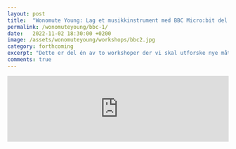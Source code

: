 ```yaml
---
layout: post
title:  "Wonomute Young: Lag et musikkinstrument med BBC Micro:bit del 1"
permalink: /wonomuteyoung/bbc-1/
date:   2022-11-02 18:30:00 +0200
image: /assets/wonomuteyoung/workshops/bbc2.jpg
category: forthcoming
excerpt: "Dette er del én av to workshoper der vi skal utforske nye måter å lage musikkinstrumenter på. Det kan være en fordel å ha deltatt på det forrige kurset om musikk-koding, men dette er ikke noe krav. "
comments: true
---
```


<script type="text/javascript" src="https://nettskjema.no/static/js/external-embedding.js"></script><iframe class="nettskjema-iframe" src="https://nettskjema.no/a/280085?embed=1" title="Lag et musikkinstrument med BBC Micro:bit del 1" frameborder="0" width="100%">Hvis du kan lese dette, støtter ikke nettleseren din iframes.</iframe>
